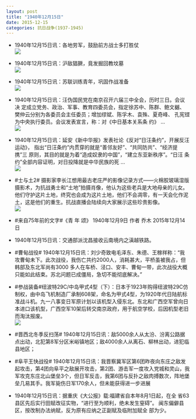 ```yaml
---
layout: post
title: "1940年12月15日"
date: 2015-12-15
categories: 抗日战争(1937-1945)
---
```


<meta name="referrer" content="no-referrer" />

- 1940年12月15日讯：各地劳军，鼓励前方战士多打胜仗 <br/><img src="https://ww4.sinaimg.cn/large/aca367d8jw1ez0qvs2h3sj20jg0bjtak.jpg" />

- 1940年12月15日讯：沪敌猖獗，竟发掘回教坟墓 <br/><img src="https://ww2.sinaimg.cn/large/aca367d8jw1ez0p5y2zd2j20ll0gmtey.jpg" />

- 1940年12月15日讯：苏联训练青年，巩固作战准备 <br/><img src="https://ww1.sinaimg.cn/large/aca367d8jw1ez0nfc4558j20bw0drq55.jpg" />

- 1940年12月15日讯：汪伪国民党在南京召开六届三中全会，历时三日。会议决 定成立党务、政治、军事、教育四委员会，指定徐苏中、陈群、鲍文樾、 樊仲云分别为各委员会主任委员；增加缪斌、陈孚木、袁殊、夏奇峰、 孔宪铿为中央执行委员。会议发表宣言，称：对《中日基本关系条 约》 ...  <br/><img src="https://ww4.sinaimg.cn/large/aca367d8jw1ez0leczyvvj20c80ay75o.jpg" />

- 1940年12月15日讯：延安《新中华报》发表社论《反对“日汪条约”，开展反汪运动》， 指出“日汪条约”内贯穿的就是“善邻友好”、“共同防共”、“经济提携”三 原则，其目的就是为着“造成奴隶的中国”，“建立东亚新秩序”。“日汪 条约”全部内容证明，对日投降就是中华民族的死 ...  <br/><img src="https://ww4.sinaimg.cn/large/aca367d8jw1ez0g6x7aa1j20c80bx0u8.jpg" />

- #士与土2# 摄影家李长江想用最古老庄严的影像记录方式——火棉胶玻璃湿版摄影术，为抗战勇士和“土地”拍摄肖像，他认为这些老兵是大地母亲的儿女。他们守护这片土地，终究也会成为这片土地，他们不会凋零，有一天会化作泥土，这是他们的重生。抗战直播会陆续向大家展示这些珍贵影像。 <br/><img src="https://ww4.sinaimg.cn/large/aca367d8gw1ez0c7lj0jij20ve13b14j.jpg" />

- #来自75年前的文字#《青 年 颂》 1940年12月9日 作者 乔木 2015年12月14日 

- 1940年12月15日讯：交通部派沈昌接收云南境内之滇越铁路。 

- #曹甸战役# 1940年12月15日讯：刘少奇致电毛泽东、朱德、王稼祥称：“我攻曹甸未下。此次战役，我伤亡共约2000人，消耗甚大，平桥虽被我占，但韩部及东北军尚有3000 多人在车桥、泾口、安丰、曹甸一带，此次战役大概只能如此结束。苏北问题已成僵局，急切不能彻底解决。” 

- #参战装备#纽波特29C/中岛甲式4型（下）：日本于1923年购得纽波特29C仿制权，由中岛飞机制造厂承制608架，命名为甲式4型，为1920年代日陆航标准战斗机。九一八事变日军原计划以该机型入侵东北。东北和广西空军曾向日本进口该机型，广西空军10架后转交南京政府，用于航空学校，后因机型老旧而淘汰报废。 <br/><img src="https://ww3.sinaimg.cn/large/aca367d8jw1ez0421jsw4j20b90fmq4s.jpg" />

- #晋西北冬季反扫荡# 1940年12月15日讯：敌5000余人从太汾、汾离公路据点出动，北犯第8军分区米峪镇地区；敌4000余人从离石、柳林出动，进犯临县地区； 

- #阜平王快战役# 1940年12月15日讯：我晋察冀军区第6团昨夜向东庄之敌发起攻击，第4团向阜平之敌展开攻击，第2团、游击军一度攻入党城和灵山，我军攻克东庄北山堡垒3个，但日军反击，我第6团与反扑之敌肉搏数次，阵地堡垒几易其手。我军毙伤日军170余人，但未能获得进一步进展 

- 1940年12月15日讯：据重庆《大公报》载:福建省自本年8月1日起，在全 省63县区先后实行田赋改征实物，“进行至为顺利，绝未发生窒碍”。 闽东偏僻县区，按改制办法纳赋，反为原有应纳之正副赋及临附加赋全 部为少。 

